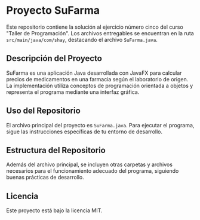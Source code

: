 # Proyecto SuFarma

Este repositorio contiene la solución al ejercicio número cinco del curso "Taller de Programación". Los archivos entregables se encuentran en la ruta `src/main/java/com/shay`, destacando el archivo `SuFarma.java`.

## Descripción del Proyecto

SuFarma es una aplicación Java desarrollada con JavaFX para calcular precios de medicamentos en una farmacia según el laboratorio de origen. La implementación utiliza conceptos de programación orientada a objetos y representa el programa mediante una interfaz gráfica.

## Uso del Repositorio

El archivo principal del proyecto es `SuFarma.java`. Para ejecutar el programa, sigue las instrucciones específicas de tu entorno de desarrollo.

## Estructura del Repositorio

Además del archivo principal, se incluyen otras carpetas y archivos necesarios para el funcionamiento adecuado del programa, siguiendo buenas prácticas de desarrollo.

## Licencia

Este proyecto está bajo la licencia MIT.
